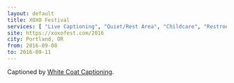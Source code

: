 ```yaml
---
layout: default
title: XOXO Festival
services: [ "Live Captioning", "Quiet/Rest Area", "Childcare", "Restrooms: All-Gender / Gender-Neutral" ]
site: https://xoxofest.com/2016
city: Portland, OR
from: 2016-09-08
to: 2016-09-11
---
```


Captioned by [White Coat Captioning](http://www.whitecoatcaptioning.com/).
